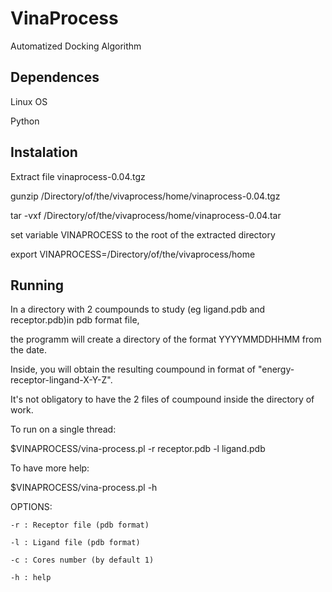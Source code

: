 # VinaProcess
Automatized Docking Algorithm

## Dependences
Linux OS

Python

## Instalation

Extract file vinaprocess-0.04.tgz

gunzip /Directory/of/the/vivaprocess/home/vinaprocess-0.04.tgz

tar -vxf /Directory/of/the/vivaprocess/home/vinaprocess-0.04.tar



set variable VINAPROCESS to the root of the extracted directory 

export VINAPROCESS=/Directory/of/the/vivaprocess/home

## Running

In a directory with 2 coumpounds to study (eg ligand.pdb and receptor.pdb)in pdb format file,

the programm will create a directory of the format YYYYMMDDHHMM from the date.

Inside, you will obtain the resulting coumpound in format of "energy-receptor-lingand-X-Y-Z". 

It's not obligatory to have the 2 files of coumpound inside the directory of work.


To run on a single thread:

$VINAPROCESS/vina-process.pl -r receptor.pdb -l ligand.pdb 


To have more help:

$VINAPROCESS/vina-process.pl -h


  OPTIONS:
  
    -r : Receptor file (pdb format)
    
    -l : Ligand file (pdb format)
    
    -c : Cores number (by default 1)
    
    -h : help
